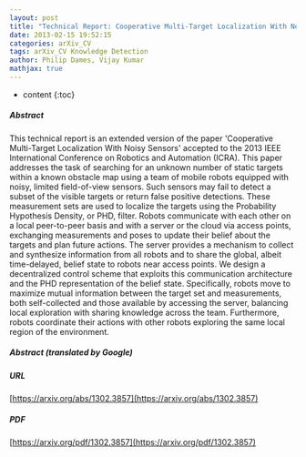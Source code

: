 ```yaml
---
layout: post
title: "Technical Report: Cooperative Multi-Target Localization With Noisy Sensors"
date: 2013-02-15 19:52:15
categories: arXiv_CV
tags: arXiv_CV Knowledge Detection
author: Philip Dames, Vijay Kumar
mathjax: true
---
```


* content
{:toc}

##### Abstract
This technical report is an extended version of the paper 'Cooperative Multi-Target Localization With Noisy Sensors' accepted to the 2013 IEEE International Conference on Robotics and Automation (ICRA). This paper addresses the task of searching for an unknown number of static targets within a known obstacle map using a team of mobile robots equipped with noisy, limited field-of-view sensors. Such sensors may fail to detect a subset of the visible targets or return false positive detections. These measurement sets are used to localize the targets using the Probability Hypothesis Density, or PHD, filter. Robots communicate with each other on a local peer-to-peer basis and with a server or the cloud via access points, exchanging measurements and poses to update their belief about the targets and plan future actions. The server provides a mechanism to collect and synthesize information from all robots and to share the global, albeit time-delayed, belief state to robots near access points. We design a decentralized control scheme that exploits this communication architecture and the PHD representation of the belief state. Specifically, robots move to maximize mutual information between the target set and measurements, both self-collected and those available by accessing the server, balancing local exploration with sharing knowledge across the team. Furthermore, robots coordinate their actions with other robots exploring the same local region of the environment.

##### Abstract (translated by Google)


##### URL
[https://arxiv.org/abs/1302.3857](https://arxiv.org/abs/1302.3857)

##### PDF
[https://arxiv.org/pdf/1302.3857](https://arxiv.org/pdf/1302.3857)


